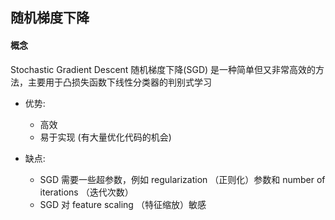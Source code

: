 ## 随机梯度下降

#### 概念

Stochastic Gradient Descent  随机梯度下降(SGD) 是一种简单但又非常高效的方法，主要用于凸损失函数下线性分类器的判别式学习

- 优势:
    - 高效 
    - 易于实现 (有大量优化代码的机会)
    
- 缺点:
    - SGD 需要一些超参数，例如 regularization （正则化）参数和 number of iterations （迭代次数）
    - SGD 对 feature scaling （特征缩放）敏感
 

